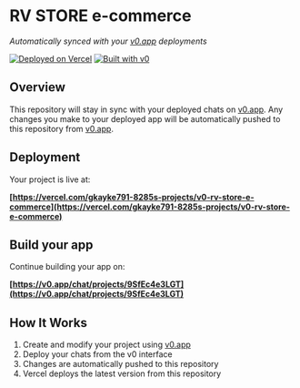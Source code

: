 # RV STORE e-commerce

*Automatically synced with your [v0.app](https://v0.app) deployments*

[![Deployed on Vercel](https://img.shields.io/badge/Deployed%20on-Vercel-black?style=for-the-badge&logo=vercel)](https://vercel.com/gkayke791-8285s-projects/v0-rv-store-e-commerce)
[![Built with v0](https://img.shields.io/badge/Built%20with-v0.app-black?style=for-the-badge)](https://v0.app/chat/projects/9SfEc4e3LGT)

## Overview

This repository will stay in sync with your deployed chats on [v0.app](https://v0.app).
Any changes you make to your deployed app will be automatically pushed to this repository from [v0.app](https://v0.app).

## Deployment

Your project is live at:

**[https://vercel.com/gkayke791-8285s-projects/v0-rv-store-e-commerce](https://vercel.com/gkayke791-8285s-projects/v0-rv-store-e-commerce)**

## Build your app

Continue building your app on:

**[https://v0.app/chat/projects/9SfEc4e3LGT](https://v0.app/chat/projects/9SfEc4e3LGT)**

## How It Works

1. Create and modify your project using [v0.app](https://v0.app)
2. Deploy your chats from the v0 interface
3. Changes are automatically pushed to this repository
4. Vercel deploys the latest version from this repository